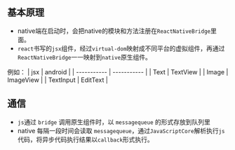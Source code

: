 ## 基本原理
- native端在启动时，会把native的模块和方法注册在`ReactNativeBridge`里面。
- `react`书写的`jsx`组件，经过`virtual-dom`映射成不同平台的虚拟组件，再通过`ReactNativeBridge`一一映射到`native`原生组件。

 例如：
| jsx      | android |
| ----------- | ----------- |
| Text      | TextView      |
| Image   | ImageView       |
| TextInput   | EditText   |

## 通信
- `js`通过 `bridge` 调用原生组件时，以 `messagequeue` 的形式存放到队列里
- native 每隔一段时间会读取 `messagequeue`，通过`JavaScriptCore`解析执行`js`代码，将异步代码执行结果以`callback`形式执行。

